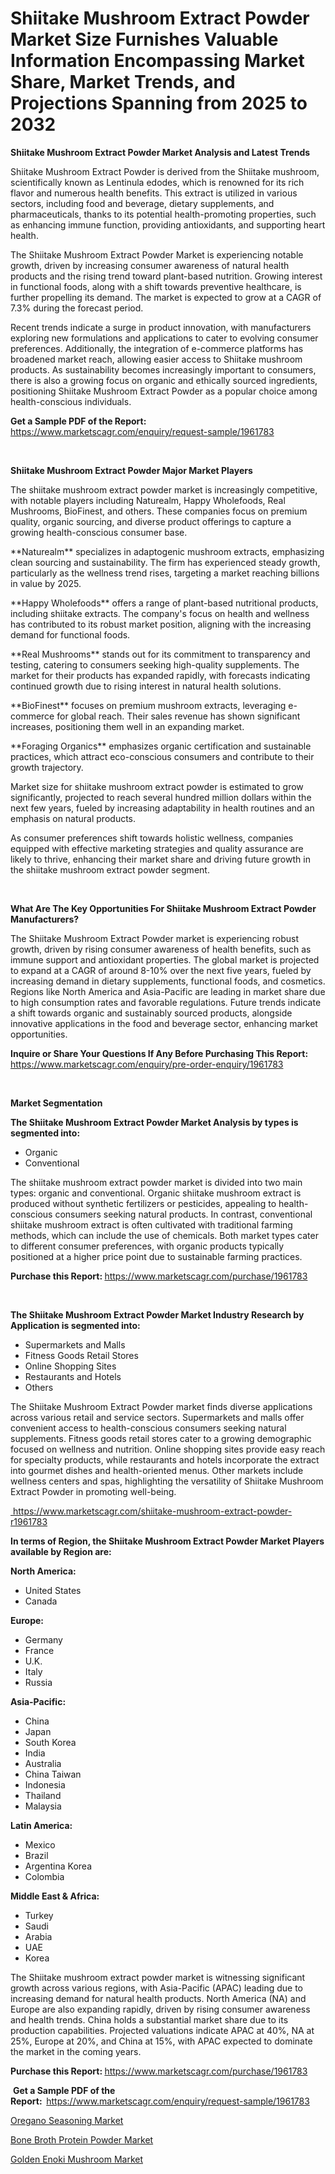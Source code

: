 <p><h1>Shiitake Mushroom Extract Powder Market Size Furnishes Valuable Information Encompassing Market Share, Market Trends, and Projections Spanning from 2025 to 2032</h1></p><p><strong>Shiitake Mushroom Extract Powder Market Analysis and Latest Trends</strong></p>
<p><p>Shiitake Mushroom Extract Powder is derived from the Shiitake mushroom, scientifically known as Lentinula edodes, which is renowned for its rich flavor and numerous health benefits. This extract is utilized in various sectors, including food and beverage, dietary supplements, and pharmaceuticals, thanks to its potential health-promoting properties, such as enhancing immune function, providing antioxidants, and supporting heart health.</p><p>The Shiitake Mushroom Extract Powder Market is experiencing notable growth, driven by increasing consumer awareness of natural health products and the rising trend toward plant-based nutrition. Growing interest in functional foods, along with a shift towards preventive healthcare, is further propelling its demand. The market is expected to grow at a CAGR of 7.3% during the forecast period. </p><p>Recent trends indicate a surge in product innovation, with manufacturers exploring new formulations and applications to cater to evolving consumer preferences. Additionally, the integration of e-commerce platforms has broadened market reach, allowing easier access to Shiitake mushroom products. As sustainability becomes increasingly important to consumers, there is also a growing focus on organic and ethically sourced ingredients, positioning Shiitake Mushroom Extract Powder as a popular choice among health-conscious individuals.</p></p>
<p><strong>Get a Sample PDF of the Report:&nbsp;</strong> <a href="https://www.marketscagr.com/enquiry/request-sample/1961783?utm_campaign=1836&utm_medium=2&utm_source=Github&utm_content=ia&utm_term=07042025&utm_id=shiitake-mushroom-extract-powder">https://www.marketscagr.com/enquiry/request-sample/1961783</a></p>
<p>&nbsp;</p>
<p><strong>Shiitake Mushroom Extract Powder Major Market Players</strong></p>
<p><p>The shiitake mushroom extract powder market is increasingly competitive, with notable players including Naturealm, Happy Wholefoods, Real Mushrooms, BioFinest, and others. These companies focus on premium quality, organic sourcing, and diverse product offerings to capture a growing health-conscious consumer base.</p><p>**Naturealm** specializes in adaptogenic mushroom extracts, emphasizing clean sourcing and sustainability. The firm has experienced steady growth, particularly as the wellness trend rises, targeting a market reaching billions in value by 2025. </p><p>**Happy Wholefoods** offers a range of plant-based nutritional products, including shiitake extracts. The company's focus on health and wellness has contributed to its robust market position, aligning with the increasing demand for functional foods.</p><p>**Real Mushrooms** stands out for its commitment to transparency and testing, catering to consumers seeking high-quality supplements. The market for their products has expanded rapidly, with forecasts indicating continued growth due to rising interest in natural health solutions. </p><p>**BioFinest** focuses on premium mushroom extracts, leveraging e-commerce for global reach. Their sales revenue has shown significant increases, positioning them well in an expanding market.</p><p>**Foraging Organics** emphasizes organic certification and sustainable practices, which attract eco-conscious consumers and contribute to their growth trajectory.</p><p>Market size for shiitake mushroom extract powder is estimated to grow significantly, projected to reach several hundred million dollars within the next few years, fueled by increasing adaptability in health routines and an emphasis on natural products. </p><p>As consumer preferences shift towards holistic wellness, companies equipped with effective marketing strategies and quality assurance are likely to thrive, enhancing their market share and driving future growth in the shiitake mushroom extract powder segment.</p></p>
<p>&nbsp;</p>
<p><strong>What Are The Key Opportunities For Shiitake Mushroom Extract Powder Manufacturers?</strong></p>
<p><p>The Shiitake Mushroom Extract Powder market is experiencing robust growth, driven by rising consumer awareness of health benefits, such as immune support and antioxidant properties. The global market is projected to expand at a CAGR of around 8-10% over the next five years, fueled by increasing demand in dietary supplements, functional foods, and cosmetics. Regions like North America and Asia-Pacific are leading in market share due to high consumption rates and favorable regulations. Future trends indicate a shift towards organic and sustainably sourced products, alongside innovative applications in the food and beverage sector, enhancing market opportunities.</p></p>
<p><strong>Inquire or Share Your Questions If Any Before Purchasing This Report:</strong> <a href="https://www.marketscagr.com/enquiry/pre-order-enquiry/1961783?utm_campaign=1836&utm_medium=2&utm_source=Github&utm_content=ia&utm_term=07042025&utm_id=shiitake-mushroom-extract-powder">https://www.marketscagr.com/enquiry/pre-order-enquiry/1961783</a></p>
<p>&nbsp;</p>
<p><strong>Market Segmentation</strong></p>
<p><strong>The Shiitake Mushroom Extract Powder Market Analysis by types is segmented into:</strong></p>
<p><ul><li>Organic</li><li>Conventional</li></ul></p>
<p><p>The shiitake mushroom extract powder market is divided into two main types: organic and conventional. Organic shiitake mushroom extract is produced without synthetic fertilizers or pesticides, appealing to health-conscious consumers seeking natural products. In contrast, conventional shiitake mushroom extract is often cultivated with traditional farming methods, which can include the use of chemicals. Both market types cater to different consumer preferences, with organic products typically positioned at a higher price point due to sustainable farming practices.</p></p>
<p><strong>Purchase this Report:&nbsp;</strong><a href="https://www.marketscagr.com/purchase/1961783?utm_campaign=1836&utm_medium=2&utm_source=Github&utm_content=ia&utm_term=07042025&utm_id=shiitake-mushroom-extract-powder">https://www.marketscagr.com/purchase/1961783</a></p>
<p>&nbsp;</p>
<p><strong>The Shiitake Mushroom Extract Powder Market Industry Research by Application is segmented into:</strong></p>
<p><ul><li>Supermarkets and Malls</li><li>Fitness Goods Retail Stores</li><li>Online Shopping Sites</li><li>Restaurants and Hotels</li><li>Others</li></ul></p>
<p><p>The Shiitake Mushroom Extract Powder market finds diverse applications across various retail and service sectors. Supermarkets and malls offer convenient access to health-conscious consumers seeking natural supplements. Fitness goods retail stores cater to a growing demographic focused on wellness and nutrition. Online shopping sites provide easy reach for specialty products, while restaurants and hotels incorporate the extract into gourmet dishes and health-oriented menus. Other markets include wellness centers and spas, highlighting the versatility of Shiitake Mushroom Extract Powder in promoting well-being.</p></p>
<p><a href="https://www.marketscagr.com/shiitake-mushroom-extract-powder-r1961783?utm_campaign=1836&utm_medium=2&utm_source=Github&utm_content=ia&utm_term=07042025&utm_id=shiitake-mushroom-extract-powder">&nbsp;https://www.marketscagr.com/shiitake-mushroom-extract-powder-r1961783</a></p>
<p><strong>In terms of Region, the Shiitake Mushroom Extract Powder Market Players available by Region are:</strong></p>
<p>
    <p> <strong> North America: </strong>
        <ul>
            <li>United States</li>
            <li>Canada</li>
        </ul>
        </p> 
    <p> <strong> Europe: </strong>
        <ul>
            <li>Germany</li>
            <li>France</li>
            <li>U.K.</li>
            <li>Italy</li>
            <li>Russia</li>
        </ul>
        </p> 
    <p> <strong> Asia-Pacific: </strong>
        <ul>
            <li>China</li>
            <li>Japan</li>
            <li>South Korea</li>
            <li>India</li>
            <li>Australia</li>
            <li>China Taiwan</li>
            <li>Indonesia</li>
            <li>Thailand</li>
            <li>Malaysia</li>
        </ul>
        </p> 
    <p> <strong> Latin America: </strong>
        <ul>
            <li>Mexico</li>
            <li>Brazil</li>
            <li>Argentina Korea</li>
            <li>Colombia</li>
        </ul>
        </p> 
    <p> <strong> Middle East & Africa: </strong>
        <ul>
            <li>Turkey</li>
            <li>Saudi</li>
            <li>Arabia</li>
            <li>UAE</li>
            <li>Korea</li>
        </ul>
    </p>
    </p>
<p><p>The Shiitake mushroom extract powder market is witnessing significant growth across various regions, with Asia-Pacific (APAC) leading due to increasing demand for natural health products. North America (NA) and Europe are also expanding rapidly, driven by rising consumer awareness and health trends. China holds a substantial market share due to its production capabilities. Projected valuations indicate APAC at 40%, NA at 25%, Europe at 20%, and China at 15%, with APAC expected to dominate the market in the coming years.</p></p>
<p><strong>Purchase this Report: </strong><a href="https://www.marketscagr.com/purchase/1961783?utm_campaign=1836&utm_medium=2&utm_source=Github&utm_content=ia&utm_term=07042025&utm_id=shiitake-mushroom-extract-powder">https://www.marketscagr.com/purchase/1961783</a></p>
<p>&nbsp;<strong>Get a Sample PDF of the Report:&nbsp;&nbsp;</strong><a href="https://www.marketscagr.com/enquiry/request-sample/1961783?utm_campaign=1836&utm_medium=2&utm_source=Github&utm_content=ia&utm_term=07042025&utm_id=shiitake-mushroom-extract-powder">https://www.marketscagr.com/enquiry/request-sample/1961783</a></p>
<p><strong></strong></p>
<p><p><a href="https://github.com/arocasanzib6/Market-Research-Report-List-1/blob/main/oregano-seasoning-market.md?utm_campaign=1836&utm_medium=2&utm_source=Github&utm_content=ia&utm_term=07042025&utm_id=shiitake-mushroom-extract-powder">Oregano Seasoning Market</a></p><p><a href="https://github.com/mabutironaldo/Market-Research-Report-List-7/blob/main/bone-broth-protein-powder-market.md?utm_campaign=1836&utm_medium=2&utm_source=Github&utm_content=ia&utm_term=07042025&utm_id=shiitake-mushroom-extract-powder">Bone Broth Protein Powder Market</a></p><p><a href="https://github.com/guneycigdem35/Market-Research-Report-List-5/blob/main/golden-enoki-mushroom-market.md?utm_campaign=1836&utm_medium=2&utm_source=Github&utm_content=ia&utm_term=07042025&utm_id=shiitake-mushroom-extract-powder">Golden Enoki Mushroom Market</a></p></p>